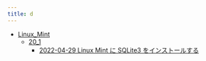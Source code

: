 ```yaml
---
title: d
---
```



- [Linux_Mint](./Linux_Mint/index.md)
    - [20_1](./Linux_Mint/20_1/index.md)
        - [2022-04-29 Linux Mint に SQLite3 をインストールする](./../../../../d/2022/04/29/Linux_Mint_に_SQLite3_をインストールする.md)




